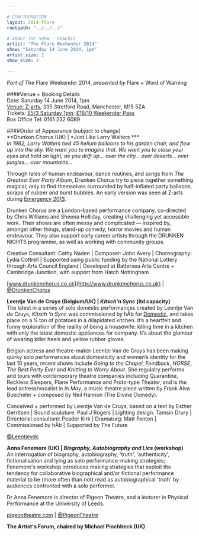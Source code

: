 ```yaml
---

# CONFIGURATION
layout: 2014-flare
rootpath: "../../../"

# ABOUT THE SHOW - GENERIC
artist: "The Flare Weekender 2014"
show: "Saturday 14 June 2014, 1pm"
artist_size: 2
show_size: 3

---
```

*Part of* The Flare Weekender 2014, *presented by* Flare + Word of Warning       
     
####Venue + Booking Details        
Date: Saturday 14 June 2014, 1pm     
[Venue: Z-arts](http://www.z-arts.org/about-us/getting-here), 335 Stretford Road, Manchester, M15 5ZA      
Tickets: [£5/3 Saturday 1pm](http://www.z-arts.org/events/flare-2014-sat-afternoon); [£16/10 Weekender Pass](http://www.z-arts.org/events/flare-2014-friday/)     
Box Office Tel: 0161 232 6089    

####Order of Appearance (subject to change)      
**Drunken Chorus (UK) | *Just Like Larry Walters ***        
*In 1982, Larry Walters tied 45 helium balloons to his garden chair, and flew up into the sky. We want you to imagine that. We want you to close your eyes and hold on tight, as you drift up… over the city… over deserts… over jungles… over mountains…*        
               
Through tales of human endeavour, dance routines, and songs from *The Greatest Ever Party Album*, Drunken Chorus try to piece together something magical; only to find themselves surrounded by half-inflated party balloons, scraps of rubber and burst bubbles. An early version was seen at Z-arts during [Emergency 2013](/archive/2013-emergency/z2).             
                
Drunken Chorus are a London-based performance company, co-directed by Chris Williams and Sheena Holliday, creating challenging yet accessible work. Their shows are often messy and complicated — inspired by, amongst other things, stand-up comedy, horror movies and human endeavour. They also support early career artists through the DRUNKEN NIGHTS programme, as well as working with community groups.                
              
Creative Consultant: Cathy Naden | Composer: John Avery | Choreography: Lydia Cottrell | Supported using public funding by the National Lottery through Arts Council England | Developed at Battersea Arts Centre + Cambridge Junction, with support from Hatch Nottingham 

[www.drunkenchorus.co.uk](http://www.drunkenchorus.co.uk) | [@DrunkenChorus](http://twitter.com/DrunkenChorus)      
                        
**Leentje Van de Cruys (Belgium/UK) | *Kitsch’n Sync* (ltd capacity)**             
The latest in a series of solo domestic performances created by Leentje Van de Cruys, *Kitsch ’n Sync* was commissioned by hÅb for [Domestic](/archive/2013-domestic/vandecruys), and takes place on a ¼ ton of potatoes in a dilapidated kitchen. It’s a heartfelt and funny exploration of the reality of being a housewife: killing time in a kitchen with only the latest domestic appliances for company. It’s about the glamour of wearing killer heels and yellow rubber gloves.
                      
Belgian actress and theatre-maker Leentje Van de Cruys has been making quirky solo performances about domesticity and women’s identity for the last 10 years, recent shows include *Going to the Chapel*, *Feedback*, *HORSE*, *The Best Party Ever* and *Knitting to Worry About*. She regulalry performs and tours with contemporary theatre companies including Quarantine, Reckless Sleepers, Plane Performance and Proto-type Theater, and is the lead actress/vocalist in *In May*, a music theatre piece written by Frank Alva Buecheler + composed by Neil Hannon (The Divine Comedy).
                   
Conceived + performed by Leentje Van de Cruys, based on a text by Esther Gerritsen | Sound sculpture: Paul J Rogers | Lighting design: Tamsin Drury | Directorial consultant: Peader Kirk | Dramaturg: Matt Fenton | Commissioned by hÅb | Supported by The Future

[@Leentjevdc](http://twitter.com/Leentjevdc)           
        
**Anna Fenemore (UK) | *Biography, Autobiography and Lies* (workshop)**                   
An interrogation of biography, autobiography, 'truth', 'authenticity', fictionalisation and lying as solo performance-making strategies; Fenemore's workshop introduces making strategies that exploit the tendency for collaborative biographical and/or fictional performance material to be (more often than not) read as autobiographical 'truth' by audiences confronted with a solo performer.                  
                
Dr Anna Fenemore is director of Pigeon Theatre, and a lecturer in Physical Performance at the University of Leeds.

[pigeontheatre.com](http://pigeontheatre.wordpress.com/thecompany) | [@PigeonTheatre](http://twitter.com/PigeonTheatre)           

**The Artist's Forum, chaired by Michael Pinchbeck (UK)**
